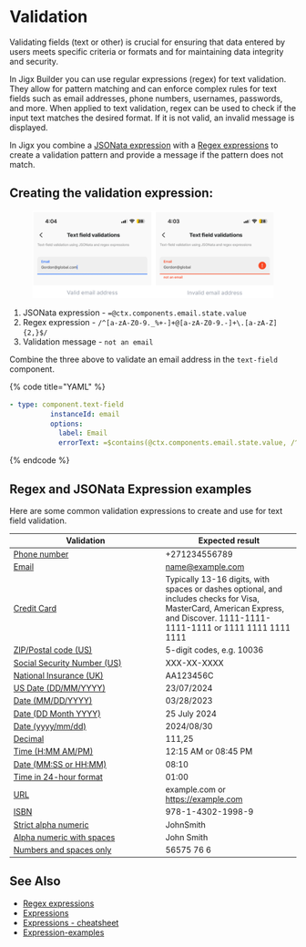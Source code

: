 # Validation

Validating fields (text or other) is crucial for ensuring that data entered by users meets specific criteria or formats and for maintaining data integrity and security.

In Jigx Builder you can use regular expressions (regex) for text validation. They allow for pattern matching and can enforce complex rules for text fields such as email addresses, phone numbers, usernames, passwords, and more. When applied to text validation, regex can be used to check if the input text matches the desired format. If it is not valid, an invalid message is displayed.

In Jigx you combine a [JSONata expression](expressions.md) with a [Regex expressions](https://docs.jigx.com/examples/regex-expressions) to create a validation pattern and provide a message if the pattern does not match.

## Creating the validation expression:

<figure><img src="../../.gitbook/assets/regex-textfield.png" alt=""><figcaption></figcaption></figure>

1. JSONata expression - `=@ctx.components.email.state.value`
2. Regex expression - `/^[a-zA-Z0-9._%+-]+@[a-zA-Z0-9.-]+\.[a-zA-Z]{2,}$/`
3. Validation message - `not an email`

Combine the three above to validate an email address in the `text-field` component.

{% code title="YAML" %}
```yaml
- type: component.text-field
          instanceId: email
          options:
            label: Email
            errorText: =$contains(@ctx.components.email.state.value, /^[a-zA-Z0-9._%+-]+@[a-zA-Z0-9.-]+\.[a-zA-Z]{2,}$/) ? '' :'not an email'

```
{% endcode %}

## Regex and JSONata Expression examples

Here are some common validation expressions to create and use for text field validation.

<table><thead><tr><th width="252.98046875">Validation</th><th>Expected result</th></tr></thead><tbody><tr><td><a href="https://docs.jigx.com/examples/regex-expressions#1Txjd">Phone number</a></td><td>+271234556789</td></tr><tr><td><a href="https://docs.jigx.com/examples/regex-expressions#hk-Na">Email</a></td><td><a href="mailto:name@example.com">name@example.com</a></td></tr><tr><td><a href="https://docs.jigx.com/examples/regex-expressions#BJCon">Credit Card</a></td><td>Typically 13-16 digits, with spaces or dashes optional, and includes checks for Visa, MasterCard, American Express, and Discover. 1111-1111-1111-1111 or 1111 1111 1111 1111</td></tr><tr><td><a href="https://docs.jigx.com/examples/regex-expressions#GK4pj">ZIP/Postal code (US)</a></td><td>5-digit codes, e.g. 10036</td></tr><tr><td><a href="https://docs.jigx.com/examples/regex-expressions#Jhwil">Social Security Number (US)</a></td><td>XXX-XX-XXXX</td></tr><tr><td><a href="https://docs.jigx.com/examples/regex-expressions#rtVZq">National Insurance (UK)</a></td><td>AA123456C</td></tr><tr><td><a href="https://docs.jigx.com/examples/regex-expressions#oEzBT">US Date (DD/MM/YYYY)</a></td><td>23/07/2024</td></tr><tr><td><a href="https://docs.jigx.com/examples/regex-expressions#YCAik">Date (MM/DD/YYYY)</a></td><td>03/28/2023</td></tr><tr><td><a href="https://docs.jigx.com/examples/regex-expressions#rNdkI">Date (DD Month YYYY)</a></td><td>25 July 2024</td></tr><tr><td><a href="https://docs.jigx.com/examples/regex-expressions#pwS2M">Date (yyyy/mm/dd)</a></td><td>2024/08/30</td></tr><tr><td><a href="https://docs.jigx.com/examples/regex-expressions#eyUy1">Decimal</a></td><td>111,25</td></tr><tr><td><a href="https://docs.jigx.com/examples/regex-expressions#7tIMj">Time (H:MM AM/PM)</a></td><td>12:15 AM or 08:45 PM</td></tr><tr><td><a href="https://docs.jigx.com/examples/regex-expressions#ExOYs">Date (MM:SS or HH:MM)</a></td><td>08:10</td></tr><tr><td><a href="https://docs.jigx.com/examples/regex-expressions#_faOT">Time in 24-hour format</a></td><td>01:00</td></tr><tr><td><a href="https://docs.jigx.com/examples/regex-expressions#ankaP">URL</a></td><td>example.com or <a href="https://example.com">https://example.com</a></td></tr><tr><td><a href="https://docs.jigx.com/examples/regex-expressions#jcfEA">ISBN</a></td><td>978-1-4302-1998-9</td></tr><tr><td><a href="https://docs.jigx.com/examples/regex-expressions#-Rg7S">Strict alpha numeric</a></td><td>JohnSmith</td></tr><tr><td><a href="https://docs.jigx.com/examples/regex-expressions#kttOe">Alpha numeric with spaces</a></td><td>John Smith</td></tr><tr><td><a href="https://docs.jigx.com/examples/regex-expressions#8Fe2B">Numbers and spaces only</a></td><td>56575 76 6</td></tr></tbody></table>

## See Also

* [Regex expressions](https://docs.jigx.com/examples/regex-expressions)
* [Expressions](expressions.md)
* [Expressions - cheatsheet](expressions-cheatsheet.md)
* [Expression-examples](https://docs.jigx.com/examples/expressions)

